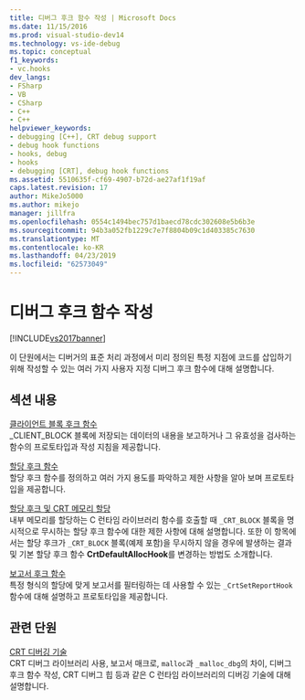 ```yaml
---
title: 디버그 후크 함수 작성 | Microsoft Docs
ms.date: 11/15/2016
ms.prod: visual-studio-dev14
ms.technology: vs-ide-debug
ms.topic: conceptual
f1_keywords:
- vc.hooks
dev_langs:
- FSharp
- VB
- CSharp
- C++
- C++
helpviewer_keywords:
- debugging [C++], CRT debug support
- debug hook functions
- hooks, debug
- hooks
- debugging [CRT], debug hook functions
ms.assetid: 5510635f-cf69-4907-b72d-ae27af1f19af
caps.latest.revision: 17
author: MikeJo5000
ms.author: mikejo
manager: jillfra
ms.openlocfilehash: 0554c1494bec757d1baecd78cdc302608e5b6b3e
ms.sourcegitcommit: 94b3a052fb1229c7e7f8804b09c1d403385c7630
ms.translationtype: MT
ms.contentlocale: ko-KR
ms.lasthandoff: 04/23/2019
ms.locfileid: "62573049"
---
```

# <a name="debug-hook-function-writing"></a>디버그 후크 함수 작성
[!INCLUDE[vs2017banner](../includes/vs2017banner.md)]

이 단원에서는 디버거의 표준 처리 과정에서 미리 정의된 특정 지점에 코드를 삽입하기 위해 작성할 수 있는 여러 가지 사용자 지정 디버그 후크 함수에 대해 설명합니다.  
  
## <a name="in-this-section"></a>섹션 내용  
 [클라이언트 블록 후크 함수](../debugger/client-block-hook-functions.md)  
 _CLIENT_BLOCK 블록에 저장되는 데이터의 내용을 보고하거나 그 유효성을 검사하는 함수의 프로토타입과 작성 지침을 제공합니다.  
  
 [할당 후크 함수](../debugger/allocation-hook-functions.md)  
 할당 후크 함수를 정의하고 여러 가지 용도를 파악하고 제한 사항을 알아 보며 프로토타입을 제공합니다.  
  
 [할당 후크 및 CRT 메모리 할당](../debugger/allocation-hooks-and-c-run-time-memory-allocations.md)  
 내부 메모리를 할당하는 C 런타임 라이브러리 함수를 호출할 때 `_CRT_BLOCK` 블록을 명시적으로 무시하는 할당 후크 함수에 대한 제한 사항에 대해 설명합니다. 또한 이 항목에서는 할당 후크가 `_CRT_BLOCK` 블록(예제 포함)을 무시하지 않을 경우에 발생하는 결과 및 기본 할당 후크 함수 **CrtDefaultAllocHook**를 변경하는 방법도 소개합니다.  
  
 [보고서 후크 함수](../debugger/report-hook-functions.md)  
 특정 형식의 할당에 맞게 보고서를 필터링하는 데 사용할 수 있는 `_CrtSetReportHook` 함수에 대해 설명하고 프로토타입을 제공합니다.  
  
## <a name="related-sections"></a>관련 단원  
 [CRT 디버깅 기술](../debugger/crt-debugging-techniques.md)  
 CRT 디버그 라이브러리 사용, 보고서 매크로, `malloc`과 `_malloc_dbg`의 차이, 디버그 후크 함수 작성, CRT 디버그 힙 등과 같은 C 런타임 라이브러리의 디버깅 기술에 대해 설명합니다.
